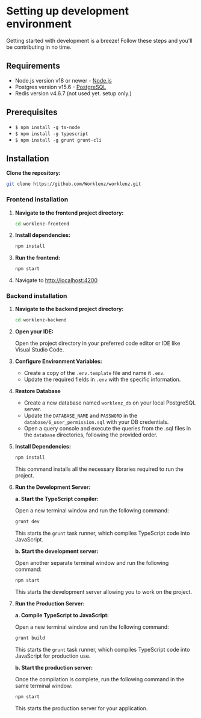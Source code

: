 # Setting up development environment

Getting started with development is a breeze! Follow these steps and you'll be contributing in no time.

## Requirements

- Node.js version v18 or newer - [Node.js](https://nodejs.org/en/download/current)
- Postgres version v15.6 - [PostgreSQL](https://www.postgresql.org/download/)
- Redis version v4.6.7 (not used yet. setup only.)

## Prerequisites

- `$ npm install -g ts-node`
- `$ npm install -g typescript`
- `$ npm install -g grunt grunt-cli`

## Installation
**Clone the repository:**

   ```bash
   git clone https://github.com/Worklenz/worklenz.git
   ```

### Frontend installation

1. **Navigate to the frontend project directory:**

   ```bash
   cd worklenz-frontend
   ```
2. **Install dependencies:**

   ```bash
   npm install
   
3. **Run the frontend:**
   ```bash
   npm start
   ```
   
4. Navigate to [http://localhost:4200](http://localhost:4200)

### Backend installation
   
1. **Navigate to the backend project directory:**

   ```bash
   cd worklenz-backend
   ```

2. **Open your IDE:**

   Open the project directory in your preferred code editor or IDE like Visual Studio Code.

3. **Configure Environment Variables:**

   - Create a copy of the `.env.template` file and name it `.env`.
   - Update the required fields in `.env` with the specific information.

4. **Restore Database**
   - Create a new database named `worklenz_db` on your local PostgreSQL server. 
   - Update the `DATABASE_NAME` and `PASSWORD` in the  `database/6_user_permission.sql` with your DB credentials.
   - Open a query console and execute the queries from the .sql files in the `database` directories, following the provided order.

5. **Install Dependencies:**

   ```bash
   npm install
   ```

   This command installs all the necessary libraries required to run the project.

6. **Run the Development Server:**

   **a. Start the TypeScript compiler:**

   Open a new terminal window and run the following command:

      ```bash
      grunt dev
      ```

   This starts the `grunt` task runner, which compiles TypeScript code into JavaScript.

   **b. Start the development server:**

   Open another separate terminal window and run the following command:

      ```bash
      npm start
      ```

   This starts the development server allowing you to work on the project.

7. **Run the Production Server:**

   **a. Compile TypeScript to JavaScript:**

   Open a new terminal window and run the following command:

      ```bash
      grunt build
      ```

   This starts the `grunt` task runner, which compiles TypeScript code into JavaScript for production use.

   **b. Start the production server:**

   Once the compilation is complete, run the following command in the same terminal window:

      ```bash
      npm start
      ```

   This starts the production server for your application.
